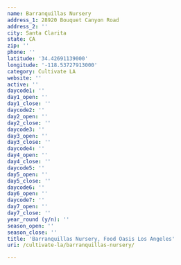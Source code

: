 ```yaml
---
name: Barranquillas Nursery
address_1: 28920 Bouquet Canyon Road
address_2: ''
city: Santa Clarita
state: CA
zip: ''
phone: ''
latitude: '34.42691139000'
longitude: '-118.53727913000'
category: Cultivate LA
website: ''
active: ''
daycode1: ''
day1_open: ''
day1_close: ''
daycode2: ''
day2_open: ''
day2_close: ''
daycode3: ''
day3_open: ''
day3_close: ''
daycode4: ''
day4_open: ''
day4_close: ''
daycode5: ''
day5_open: ''
day5_close: ''
daycode6: ''
day6_open: ''
daycode7: ''
day7_open: ''
day7_close: ''
year_round (y/n): ''
season_open: ''
season_close: ''
title: 'Barranquillas Nursery, Food Oasis Los Angeles'
uri: /cultivate-la/barranquillas-nursery/

---
```

